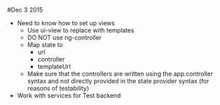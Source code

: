 #Dec 3 2015

 - Need to know how to set up views
    - Use ui-view to replace with templates
    - DO NOT use ng-controller
    - Map state to
        - url
        - controller
        - templateUrl
    - Make sure that the controllers are written using the app.controller syntax and not directly provided in the
      state provider syntax (for reasons of testability)
 - Work with services for Test backend